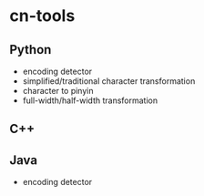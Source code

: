# cn-tools

## Python
 * encoding detector
 * simplified/traditional character transformation
 * character to pinyin
 * full-width/half-width transformation 
  
## C++

## Java
 * encoding detector
